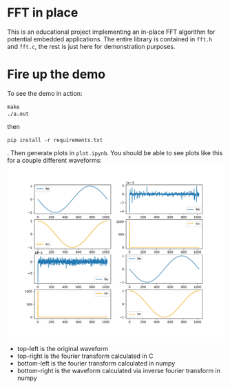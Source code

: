 # FFT in place

This is an educational project implementing an in-place FFT algorithm for potential embedded applications. The entire library is contained in `fft.h` and `fft.c`, the rest is just here for demonstration purposes.

# Fire up the demo

To see the demo in action:
```
make
./a.out
```

then

```
pip install -r requirements.txt
```
.
Then generate plots in `plot.ipynb`. You should be able to see plots like this for a couple different waveforms:
![sine wave demo](docs/sin.jpg)

- top-left is the original waveform
- top-right is the fourier transform calculated in C
- bottom-left is the fourier transform calculated in numpy
- bottom-right is the waveform calculated via inverse fourier transform in numpy